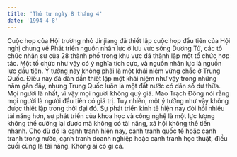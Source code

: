 ```yaml
---
title: 'Thứ tư ngày 8 tháng 4'
date: '1994-4-8'
---
```


Cuộc họp của Hội trường nhỏ Jinjiang đã thiết lập cuộc họp đầu tiên của Hội nghị chung về Phát triển nguồn nhân lực ở lưu vực sông Dương Tử, các tổ chức nhân sự của 28 thành phố trong khu vực đã thành lập một tổ chức hợp tác. Một tổ chức như vậy có ý nghĩa tích cực, và nguồn nhân lực là nguồn lực đầu tiên. Ý tưởng này không phải là một khái niệm vững chắc ở Trung Quốc. Điều này đã dần dần thiết lập một khái niệm như vậy trong những năm gần đây, nhưng Trung Quốc luôn là một đất nước có dân số dư thừa. Mọi người là nhất, vì vậy mọi người không quý giá. Mao Trạch Đông nói rằng mọi người là người đầu tiên có giá trị. Tuy nhiên, một ý tưởng như vậy không được thiết lập trong thời đại đó. Sự phát triển kinh tế hiện nay đòi hỏi nhiều tài năng hơn, sự phát triển của khoa học và công nghệ là một lực lượng không thể cưỡng lại được mà không có tài năng, xã hội không thể tiến nhanh. Cho dù đó là cạnh tranh hiện nay, cạnh tranh quốc tế hoặc cạnh tranh trong nước, cạnh tranh doanh nghiệp hoặc cạnh tranh học thuật, điều cuối cùng là tài năng. Không ai có gì cả.

